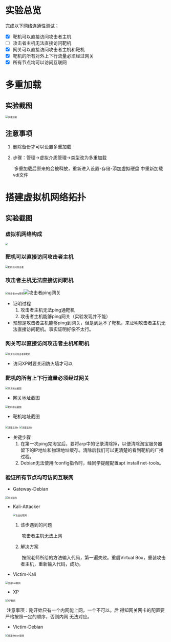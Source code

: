 # 实验总览

完成以下网络连通性测试；

- [x] 靶机可以直接访问攻击者主机
- [ ] 攻击者主机无法直接访问靶机
- [x] 网关可以直接访问攻击者主机和靶机
- [x] 靶机的所有对外上下行流量必须经过网关
- [x] 所有节点均可以访问互联网

# 多重加载

## 实验截图

<img src="D:\HW\GitTest\test\pic\chp01_multi.JPG" alt="多重加载" style="zoom:50%;" />

## 注意事项

1. 删除备份才可以设置多重加载

2. 步骤：管理->虚拟介质管理->类型改为多重加载

   ​		多重加载后原来的会被释放，重新进入设置-存储-添加虚拟硬盘 中重新加载vdi文件

# 搭建虚拟机网络拓扑

## 实验截图

### 虚拟机网络构成

<img src="D:\HW\NS\chp01_topol.JPG" style="zoom:50%;" />

### 靶机可以直接访问攻击者主机

<img src="C:\Users\ALIENWARE\AppData\Roaming\Typora\typora-user-images\1569244626019.png" alt="靶机访问攻击者" style="zoom:50%;" />

### 攻击者主机无法直接访问靶机

<img src="C:\Users\ALIENWARE\AppData\Roaming\Typora\typora-user-images\1569245835025.png" alt="攻击者ping靶机" style="zoom:50%;" />![攻击者ping网关](C:\Users\ALIENWARE\AppData\Roaming\Typora\typora-user-images\1569335007897.png)

* 证明过程
  1. 攻击者主机无法ping通靶机
  2. 攻击者主机能够ping网关（实验发现并不能）
* 预想是攻击者主机能够ping到网关，但是到达不了靶机，来证明攻击者主机无法直接访问靶机。事实证明好像不太行。

### 网关可以直接访问攻击者主机和靶机

<img src="C:\Users\ALIENWARE\AppData\Roaming\Typora\typora-user-images\1569245589537.png" alt="网关访问攻击者和靶机" style="zoom:50%;" />

* 访问XP时要关闭防火墙才可以

### 靶机的所有上下行流量必须经过网关

<img src="C:\Users\ALIENWARE\AppData\Roaming\Typora\typora-user-images\1569247047346.png" alt="网关地址截图" style="zoom:50%;" />

* 网关地址截图

<img src="C:\Users\ALIENWARE\AppData\Roaming\Typora\typora-user-images\1569249058222.png" alt="靶机地址截图" style="zoom:50%;" />

* 靶机地址截图

<img src="C:\Users\ALIENWARE\AppData\Roaming\Typora\typora-user-images\1569249854997.png" alt="流量监测a" style="zoom:50%;" />

<img src="C:\Users\ALIENWARE\AppData\Roaming\Typora\typora-user-images\1569249761873.png" alt="流量监测b" style="zoom:50%;" />

* 关键步骤
  1. 在第一次ping完淘宝后，要将arp中的记录清除掉，以便清除淘宝服务器留下的IP地址和物理地址缓存。清除后我们可以更清楚的看到靶机的广播过程。
  2. Debian无法使用ifconfig指令时，经同学提醒配置apt install net-tools。

### 验证所有节点均可访问互联网

* Gateway-Debian

<img src="D:\HW\NS\chp01_GateNet.JPG" alt="网关联网" style="zoom:50%;" />

* Kali-Attacker

  <img src="C:\Users\ALIENWARE\AppData\Roaming\Typora\typora-user-images\1569162446116.png" alt="攻击者联网" style="zoom:50%;" />

  1. 该步遇到的问题

     ​	攻击者主机无法上网

  2. 解决方案

     ​	按照老师所给的方法输入代码，第一遍失败。重启Virtual Box，重装攻击者主机，重新输入代码，成功。

* Victim-Kali

<img src="C:\Users\ALIENWARE\AppData\Roaming\Typora\typora-user-images\1569333377134.png" alt="受害kali联网" style="zoom:50%;" />

* XP

<img src="C:\Users\ALIENWARE\AppData\Roaming\Typora\typora-user-images\1569242772274.png" alt="XP联网" style="zoom:50%;" />

​		注意事项：刚开始只有一个内网能上网，一个不可以。后						得知网关网卡的配置要严格按照一定的顺序，否则内网						无法对应。

* Victim-Debian

<img src="C:\Users\ALIENWARE\AppData\Roaming\Typora\typora-user-images\1569333326005.png" alt="受害debian联网" style="zoom:50%;" />


